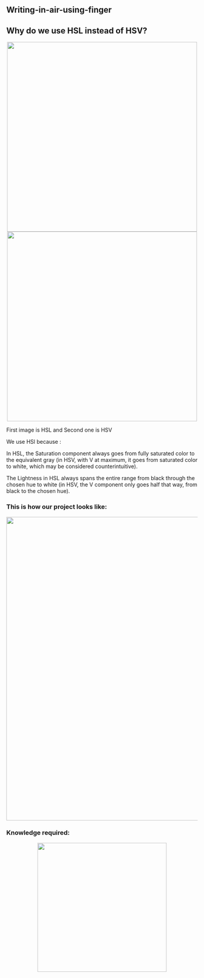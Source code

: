 ## Writing-in-air-using-finger

## Why do we use HSL instead of HSV?
<p align="center">
    <img src="https://i.stack.imgur.com/v5iIW.png" width="500px"/> 
    <img src="https://docs.opencv.org/master/Threshold_inRange_HSV_colorspace.jpg" width="500px"/>
</p>
    
First image is HSL and Second one is HSV
    
We use HSl because :
    
 In HSL, the Saturation component always goes from fully saturated color to the equivalent gray (in HSV, with V at
 maximum, it goes from saturated color to white, which may be considered counterintuitive).
    
 The Lightness in HSL always spans the entire range from black through the chosen hue to white (in HSV, the V
component only goes half that way, from black to the chosen hue). 


### This is how our project looks like:

<p align="center">
   <img src="https://media.geeksforgeeks.org/wp-content/uploads/20200421024152/sample_project_img1.png" width="800px">
</p>

### Knowledge required:
<p align="center">
       <img src="https://cdn.filestackcontent.com/s5AAht0bQv6JnEdKLwkm" width="340px">
</p>
